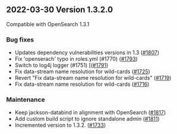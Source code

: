 ## 2022-03-30 Version 1.3.2.0

Compatible with OpenSearch 1.3.1

### Bug fixes

* Updates dependency vulnerabilities versions in 1.3 ([#1807](https://github.com/opensearch-project/security/pull/1807))
* Fix 'openserach' typo in roles.yml (#1770) ([#1793](https://github.com/opensearch-project/security/pull/1793))
* Switch to log4j logger (#1751) [([#1791](https://github.com/opensearch-project/security/pull/1791))
* Fix data-stream name resolution for wild-cards ([#1725](https://github.com/opensearch-project/security/pull/1725))
* Revert "Fix data-stream name resolution for wild-cards" ([#1719](https://github.com/opensearch-project/security/pull/1719))
* Fix data-stream name resolution for wild-cards ([#1716](https://github.com/opensearch-project/security/pull/1716))

### Maintenance

* Keep jackson-databind in alignment with OpenSearch ([#1817](https://github.com/opensearch-project/security/pull/1817))
* Add custom build script to ignore standalone admin ([#1811](https://github.com/opensearch-project/security/pull/1811))
* Incremented version to 1.3.2. ([#1733](https://github.com/opensearch-project/security/pull/1733))
